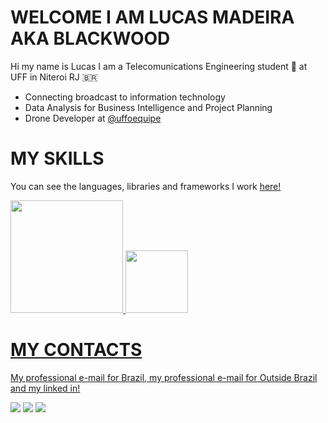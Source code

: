 #	WELCOME I AM LUCAS MADEIRA AKA BLACKWOOD 
Hi my name is Lucas I am a Telecomunications Engineering student 📡 at UFF  in Niteroi RJ 🇧🇷

   - Connecting broadcast to information technology
   - Data Analysis for Business Intelligence  and Project Planning
   - Drone Developer at [@uffoequipe](https://uffoequipe.github.io/website/uffo/)

# MY SKILLS
You can see the languages, libraries and frameworks I work [here!]()
<div>
  <a href="https://github.com/Blackwood249">
  <img height="180em" src="https://github-readme-stats.vercel.app/api?username=Blackwood249&show_icons=true&theme=prussian&include_all_commits=true&count_private=true"/>
  <img height="100em" src="https://github-readme-stats.vercel.app/api/top-langs/?username=Blackwood249&layout=compact&langs_count=7&theme=prussian"/>
<div>
    
# MY CONTACTS 
  
  My professional e-mail for Brazil, my professional e-mail for Outside Brazil and my linked in!
  
  <div>
    <a href = "mailto:contato@lucasmadeira.tec.br"><img src="https://img.shields.io/badge/-Gmail-%23333?style=for-the-badge&logo=gmail&logoColor=green" target="_blank"></a> 
     <a href = "mailto:internationalcontact@lucasmadeira.tec.br"><img src="https://img.shields.io/badge/-Gmail-%23333?style=for-the-badge&logo=gmail&logoColor=blue" target="_blank"></a> 
   <a href="https://www.linkedin.com/in/lucas-madeira-7606a017b/" target="_blank"><img src="https://img.shields.io/badge/-LinkedIn-%230077B5?style=for-the-badge&logo=linkedin&logoColor=white" target="_blank"></a> 
   

